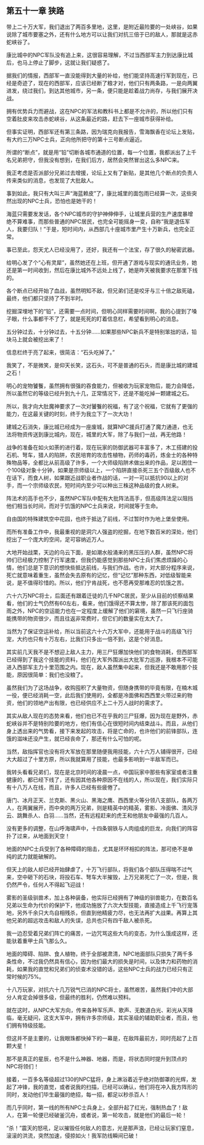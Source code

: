 ## 第五十一章 狭路

带上二十万大军，我们退出了两百多里地，这里，是附近最险要的一处峡谷，如果说除了城市要塞之外，还有什么地方可以让我们对抗三倍于已的敌人，那就是这赤蛇峡谷了。

康比城中的NPC军队没有追上来，这很容易理解，不过当西部军主力到达康比城后，也马上停止了脚步，这就让我们疑惑了。

据我们的情报，西部军一直没能得到大量的补给，他们能坚持高速行军到现在，已经是奇迹了，现在的西部军，应该已经断了粮才对，他们只有两条路，一是向两翼进发，绕过我们，到达其他城市，另一条，便只能是趁着战力尚存，与我们展开决战。

拥有优势兵力而避战，这在NPC的军法和教科书上都是不允许的，所以他们只有空着肚皮来攻击赤蛇峡谷，从这条最近的路，赶去下一座城市获得补给。

但事实证明，西部军还有第三条路，因为瑞克向我报告，雪海飘香在论坛上发贴，有大约三万NPC士兵，正向他所把守的第十三号断点逼近。

所谓的“断点”，就是用“铅”切断各城市通道的位置，每一个位置，我都派出了上千名兄弟把守，但我没有想到，在我们后方，居然会突然冒出这么多NPC来。

我正考虑是否派部分兄弟过去增援，论坛上又有了新贴，是其他几个断点的负责人传来类似的消息，也发现了大批敌人。

事到如此，我只有大叫三声“海蓝赖皮”了，康比城里的面包雨已经算一次，这些突然出现的NPC士兵，恐怕也是她干的！

海蓝只需要发发话，各个NPC城市的守护神伸伸手，让城里兵营的生产速度暴增绝不算难事，而那些普通的NPC居民，也完全可能摇身一变，自称“我是退伍军人，我要归队！”于是，短时间内，从西部几十座城市里产生十万新兵，也完全正常。

事已至此，怨天尤人已经没用了，还好，我还有一个法宝，存了很久的秘密武器。

给明心发了个“心有灵犀”，虽然她还在上班，但开通了游戏与现实的通讯业务，她还是第一时间收到，然后在康比城外不远处上线了，她是昨天被我要求在那里下线的。

各个断点已经开始了血战，虽然明知不敌，但兄弟们还是咬牙与三十倍之敌死磕，最终，他们都只坚持了不到半时。

挖掘深埋地下的“铅”，还需要一点时间，但明心同样需要时间啊，我的心提到了嗓子眼，什么事都干不了了，就是死死的盯着信息栏，希望看到明心的消息。

五分钟过去，十分钟过去，十五分钟……如果那些NPC新兵不是特别笨拙的话，铅块马上就会被挖出来了！

信息栏终于亮了起来，很简洁：“石头吃掉了。”

我笑了，不是微笑，是仰天长笑，这石头，可不是普通的石头，而是康比城的建城之石！

明心的宠物饕餮，虽然拥有很强的吞食能力，但被收为玩家宠物后，能力会降低，所以虽然它的等级已经升到九十几，正常情况下，还是不能吃掉一颗建城之石。

所以，我才向大肚魔神要求了一次对饕餮的祝福，有了这个祝福，它就有了更强的能力，在这最关键的时刻，终于为我立下了一次大功！

建城之石消失，康比城已经成为一座废城，就算NPC援兵打通了魔力通道，也无法将物资传送到康比城内，现在，城里的大军，除了与我们一战，再无他路！

战争的准备在如火如荼的进行着，现在玩家的防御武器可丰富多了，木工搭建的投石机、弩车，猎人的陷阱，农民培育的攻击性植物，药师的毒药，炼金士的各种特殊物品等，全都比从前高级了许多，一个大师级陷阱术做出来的作品，足以困住一个100级对象十分钟，如果是宗师级以上，一个陷阱直接杀死三五个百级敌人也不在话下，而食人树，如果跟近战职业者作战的话，一对一可以抵抗90以上的对手，而一个宗师级农民，短时间内至少可以种出三株这种品级的食人树来。

阵法术的高手也不少，虽然NPC军队中配有大批阵法高手，但高级阵法足以阻挡他们相当长时间，而对于饥饿的NPC士兵来说，时间就等于生命。

自由国的特殊建筑空中花园，也终于抵达了前线，不过暂时作为地上堡垒使用。

而所有准备工作中，我最重视的是洞穴人强盗的挖掘，在地下数百米的深处，他们挖出了一个庞大的空间，足可容纳近万人。

大地开始战栗，天边的乌云下面，是如潮水般涌来的黑压压的人群，虽然NPC将帅们已经极力控制了行军速度，但我仍能感觉到那些NPC士兵们焦虑烦躁的心情，他们总是下意识的想快些抵达前线，与我们作战。也许，对大部分程序来说，死亡就意味着重生，虽然会失去原有的记忆，但“记忆”那种东西，对低级智能来说，是不值得珍惜的。所以，他们宁肯战死，也不愿再受那难忍的饥饿之苦。

六十六万NPC将士，后面还有跟着迁徒的几千NPC居民，至少从目前的侦察结果看，他们的士气仍然有60左右，看来，他们饿得还不算太惨，除了那该死的面包雨之外，NPC的空运能力也在一定程度上缓解了他们的窘境，虽然一只飞行座骑能携带的物资很少，而且往返非常费时，但它们的数量实在太大了。

当然为了保证空运补给，所以当前这六十六万大军中，还能用于战斗的高级飞行宠，大约也只有十万左右，比我们只多出一倍不到，这是个好消息。

其实前几天我不是不想迎上敌人主力，用三尸狂爆加快他们的食物消耗，但西部军已经得到了我这个技能的资料，他们在大军外围派出大批军力巡游，我根本不可能进入西部军主力十里范围之内。现在，敌人虽然集中起来，但我还是不敢用那个技能，原因很简单：我们也没粮了。

虽然我们为了这场战争，收购囤积了大量物资，但随身携带的毕竟有限，在楠木城一役，便已经消耗一空，此后我们使用的，全都是冷面佛和西西里火带过来的物资，他们的领地产出有限，也已经供应不上二十万人战时的需求了。

其实从敌人现在的态势来看，他们也已不在乎我的三尸狂爆，因为现在是野外，赤蛇峡谷并不是特别险要的地方，他们有信心在很短时间内结束战斗。而且，从他们身上透出来的气势看，接下来发起的攻击，将是亡命的，也许他们的前锋部队，连饿的滋味还没产生，就已经丧命了，那还有什么可怕的呢。

当然，敌指挥官也没有将大军放在那里随便我用技能，六十六万人铺得很开，已经大大超过了十里方原，所以我就算用了技能，也最多影响到一半敌军而已。

我转头看看兄弟们，现在是北京时间的凌晨一点，中国玩家中那些有家室或者注重健康的，都已经下线了，还有因其他各种原因不在线的人，所以现在，我们实际只有十八万人在线，而且，许多人已经有些疲倦了。

唐门、冰月正天、兰克斯、黑火山、黑海之鹰、西西里火等分领八支部队，各两万人，在两翼展开，而中央的两万兄弟，则是精英中的精英，雾影、冷面佛、清风浮云、跳舞杀人、白羽……当然，还有远程赶来的虎王和他朋友中最强的几百人。

没有更多的调整，在山呼海啸声中，十四条钢铁与人肉组成的巨龙，向我们的阵容扑了过来，从地面到天空！

地面的NPC士兵受到了各种障碍的阻击，尤其是环环相扣的阵法，那可绝不是单纯的武力就能破解的。

但天上的敌人却已经开始肆虐了，十万飞行部队，将我们各个部队压得喘不过气来，空中砸下的石块，将投石车、弩车大半摧毁，上万兄弟死亡了一次，但是，我仍然严令，任何人不得起飞迎战！

雾影的圣级驯兽术，加上各种装备，他实际已经拥有了神级的驯兽能力，在数百名兄弟以生命为代价的保护下，他成功施放了六次大型技能，直接造成上千飞行宠落地，另外千余只大鸟自相残杀，但直到他精疲力尽，也无法再扩大战果。再算上其他兄弟的超远攻击和敌人的失误，总共也只有四千敌人被杀死。

我一边忍受着兄弟们阵亡的痛苦，一边咒骂这些大鸟的变态，为什么饿成这样，还能驮着重甲士兵飞那么久。

地面的障碍、陷阱、食人植物，终于全部被肃清，NPC地面部队只损失了两千多条性命，不过我仍然具有信心，因为他们最大的损失是时间，以及体力和药物的消耗，如果我的直觉和兄弟们的侦查术没错的话，这些NPC士兵的战力已经只有正常时候的75%。

十八万玩家，对抗六十几万锐气已消的NPC将士，虽然艰苦，虽然我们中的大部分人肯定会掉很多级，但最终的胜利，仍然难以预料。

就在这时，从NPC大军方向，传来各种军乐声、歌声、无数道白光、彩光从天降临，毫无疑问，这支大军中，拥有许多宗师级，其实圣级的辅助职业者，而且，他们拥有特级技能。

但这并不是主要的，让我眼珠都快掉下的一幕是，在敌阵最前方，同时亮起了上百颗大星！

那不是真正的星辰，也不是什么神器、地器，而是，将状态同时提升到顶点的NPC将领们！

接着，一百多名等级超过130的NPC猛将，身上淋浴着近乎绝对防御罩的光辉，发起了冲锋，我的直觉，或者说我的扫描，已经可以确认，他们将在冲入我方阵形的同时，发动他们毕生最强的绝招，每一招，都足以秒杀百人！

而几乎同时，第一线的所有NPC士兵身上，全部升起了红光，强制热血了！敌人，在第一轮便已经破釜沉舟，或者说，第一轮攻击，就是他们的最后一轮！

“杀！”震天的怒吼，足以摧毁任何敌人的意志，光是那声浪，已经让玩家们窒息，滚滚的洪流，突然加速，侵掠如火！我军防线瞬间已破！

